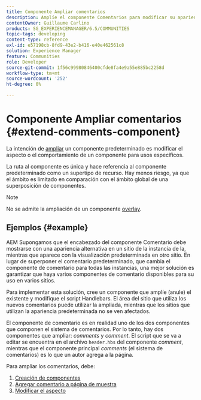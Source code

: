 ```yaml
---
title: Componente Ampliar comentarios
description: Amplíe el componente Comentarios para modificar su apariencia o comportamiento para usos específicos
contentOwner: Guillaume Carlino
products: SG_EXPERIENCEMANAGER/6.5/COMMUNITIES
topic-tags: developing
content-type: reference
exl-id: e57198cb-8fd9-43e2-b416-e40e462561c8
solution: Experience Manager
feature: Communities
role: Developer
source-git-commit: 1f56c99980846400cfde8fa4e9a55e885bc2258d
workflow-type: tm+mt
source-wordcount: '252'
ht-degree: 0%

---
```


# Componente Ampliar comentarios  {#extend-comments-component}

La intención de [ampliar](client-customize.md#extensions) un componente predeterminado es modificar el aspecto o el comportamiento de un componente para usos específicos.

La ruta al componente es única y hace referencia al componente predeterminado como un supertipo de recurso. Hay menos riesgo, ya que el ámbito es limitado en comparación con el ámbito global de una superposición de componentes.

>[!NOTE]
>
>No se admite la ampliación de un componente [overlay](client-customize.md#overlays).

## Ejemplos {#example}

AEM Supongamos que el encabezado del componente Comentario debe mostrarse con una apariencia alternativa en un sitio de la instancia de la, mientras que aparece con la visualización predeterminada en otro sitio. En lugar de superponer el comentario predeterminado, que cambia el componente de comentario para todas las instancias, una mejor solución es garantizar que haya varios componentes de comentario disponibles para su uso en varios sitios.

Para implementar esta solución, cree un componente que amplíe (anule) el existente y modifique el script Handlebars. El área del sitio que utiliza los nuevos comentarios puede utilizar la ampliada, mientras que los sitios que utilizan la apariencia predeterminada no se ven afectados.

El componente de comentario es en realidad uno de los dos componentes que componen el sistema de comentarios. Por lo tanto, hay dos componentes que ampliar: *comments* y *comment*. El script que se va a editar se encuentra en el archivo `header.hbs` del componente *comment*, mientras que el componente principal *comments* (el sistema de comentarios) es lo que un autor agrega a la página.

Para ampliar los comentarios, debe:

1. [Creación de componentes](extend-create-components.md)
1. [Agregar comentario a página de muestra](extend-sample-page.md)
1. [Modificar el aspecto](extend-alter-appearance.md)
